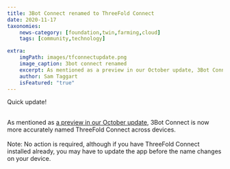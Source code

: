 ```yaml
---
title: 3Bot Connect renamed to ThreeFold Connect 
date: 2020-11-17
taxonomies:
    news-category: [foundation,twin,farming,cloud]
    tags: [community,technology]

extra:
    imgPath: images/tfconnectupdate.png
    image_caption: 3bot connect renamed
    excerpt: As mentioned as a preview in our October update, 3Bot Connect is now more accurately named ThreeFold Connect across devices.
    author: Sam Taggart
    isFeatured: "true"
---
```


Quick update!
<br/>
<br/>

As mentioned as [a preview in our October update](https://library.threefold.me/info/tfgrid/#/threefold_update_oct2020?id=_3bot-connect-app-updates-coming-in-november), 3Bot Connect is now more accurately named ThreeFold Connect across devices.
<br/>
<br/>
Note: No action is required, although if you have ThreeFold Connect installed already, you may have to update the app before the name changes on your device.
